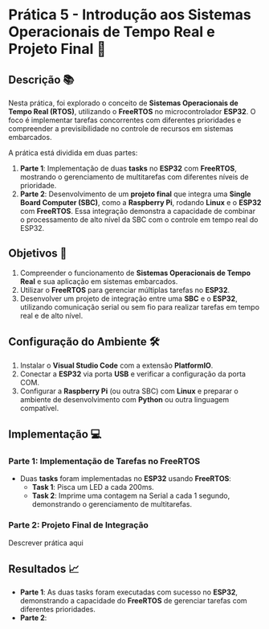 # Prática 5 - Introdução aos Sistemas Operacionais de Tempo Real e Projeto Final 🚀

## Descrição 📚

Nesta prática, foi explorado o conceito de **Sistemas Operacionais de Tempo Real (RTOS)**, utilizando o **FreeRTOS** no microcontrolador **ESP32**. O foco é implementar tarefas concorrentes com diferentes prioridades e compreender a previsibilidade no controle de recursos em sistemas embarcados.

A prática está dividida em duas partes:

1. **Parte 1**: Implementação de duas **tasks** no **ESP32** com **FreeRTOS**, mostrando o gerenciamento de multitarefas com diferentes níveis de prioridade.
2. **Parte 2**: Desenvolvimento de um **projeto final** que integra uma **Single Board Computer (SBC)**, como a **Raspberry Pi**, rodando **Linux** e o **ESP32** com **FreeRTOS**. Essa integração demonstra a capacidade de combinar o processamento de alto nível da SBC com o controle em tempo real do ESP32.

## Objetivos 🎯

1. Compreender o funcionamento de **Sistemas Operacionais de Tempo Real** e sua aplicação em sistemas embarcados.
2. Utilizar o **FreeRTOS** para gerenciar múltiplas tarefas no **ESP32**.
3. Desenvolver um projeto de integração entre uma **SBC** e o **ESP32**, utilizando comunicação serial ou sem fio para realizar tarefas em tempo real e de alto nível.

## Configuração do Ambiente 🛠️

1. Instalar o **Visual Studio Code** com a extensão **PlatformIO**.
2. Conectar a **ESP32** via porta **USB** e verificar a configuração da porta COM.
3. Configurar a **Raspberry Pi** (ou outra SBC) com **Linux** e preparar o ambiente de desenvolvimento com **Python** ou outra linguagem compatível.

## Implementação 💻

### Parte 1: Implementação de Tarefas no FreeRTOS

- Duas **tasks** foram implementadas no **ESP32** usando **FreeRTOS**:
  - **Task 1**: Pisca um LED a cada 200ms.
  - **Task 2**: Imprime uma contagem na Serial a cada 1 segundo, demonstrando o gerenciamento de multitarefas.

### Parte 2: Projeto Final de Integração

Descrever prática aqui

## Resultados 📈

- **Parte 1**: As duas tasks foram executadas com sucesso no **ESP32**, demonstrando a capacidade do **FreeRTOS** de gerenciar tarefas com diferentes prioridades.
- **Parte 2**: 
